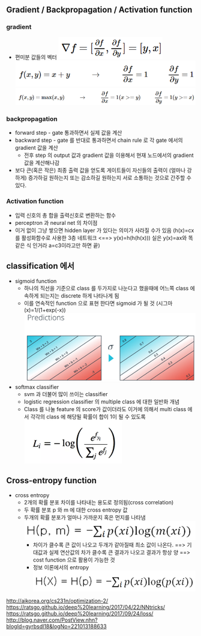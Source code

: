 ## Gradient / Backpropagation / Activation function
### gradient
* 편미분 값들의 벡터
![gradient](images/b1_1.png "gradient")
![gradient](images/b1_2.png "gradient")
![gradient](images/b1_3.png "gradient")

### backpropagation
* forward step - gate 통과하면서 실제 값을 계산
* backward step - gate 를 반대로 통과하면서 chain rule 로 각 gate 에서의 gradient 값을 계산
	* 전후 step 의 output 값과 gradient 값을 이용해서 현재 노드에서의 gradient 값을 계산해나감
* 보다 큰(혹은 작은) 최종 출력 값을 얻도록 게이트들이 자신들의 출력이 (얼마나 강하게) 증가하길 원하는지 또는 감소하길 원하는지 서로 소통하는 것으로 간주할 수 있다.

### Activation function
* 입력 신호의 총 합을 출력신호로 변환하는 함수
* perceptron 과 neural net 의 차이점
* 이거 없이 그냥 쌓으면 hidden layer 가 있다는 의미가 사라질 수가 있음
(h(x)=cx 를 활성화함수로 사용한 3층 네트워크 <==> y(x)=h(h(h(x)))
실은 y(x)=ax와 똑같은 식 인거라 a=c3이라고만 하면 끝)

## classification 에서
* sigmoid function
	* 하나의 직선을 기준으로 class 를 두가지로 나눈다고 했을때에 어느쪽 class 에 속하게 되는지는 discrete 하게 나타나게 됨
	* 이를 연속적인 function 으로 표현 한다면 sigmoid 가 될 것 (시그마(x)=1/(1+exp(-x))
	![sigmoid](images/1_1.png "sigmoid")
* softmax classifier
	* svm 과 더불어 많이 쓰이는 classifier
	* logistic regression classifier 의 multiple class 에 대한 일반화 개념
	* Class 를 나눌 feature 의 score가 값이더라도 이거에 의해서 multi class 에서 각각의 class 에 해당될 확률이 합이 1이 될 수 있도록
	![softmax](images/1_2.png "softmax")

## Cross-entropy function
* cross entropy
	* 2개의 확률 분포 차이를 나타내는 용도로 정의됨(cross correlation)
	* 두 확률 분포 p 와 m 에 대한 cross entropy 값
	* 두개의 확률 분포가 얼마나 가까운지 혹은 먼지를 나타냄
	![cross_entropy](images/1_4.png "cross_entropy")
		* 차이가 클수록 큰 값이 나오고 두개가 같아질때 최소 값이 나온다.
		==> 기대값과 실제 연산값의 차가 클수록 큰 결과가 나오고 결과가 항상 양
		==> cost function 으로 활용이 가능한 것
		* 정보 이론에서의 entropy
		![entropy](images/1_3.png "entropy")
	






http://aikorea.org/cs231n/optimization-2/
https://ratsgo.github.io/deep%20learning/2017/04/22/NNtricks/
https://ratsgo.github.io/deep%20learning/2017/09/24/loss/
http://blog.naver.com/PostView.nhn?blogId=gyrbsdl18&logNo=221013188633